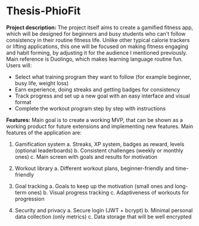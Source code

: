 # Thesis-PhioFit

**Project description:**
The project itself aims to create a gamified fitness app, which will be designed for beginners and busy students who can't follow consistency in their routine fitness life. Unlike other typical calorie trackers or lifting applications, this one will be focused on making fitness engaging and habit forming, by adjusting it for the audience I mentioned previously. Main reference is Duolingo, which makes learning language routine fun.
Users will:
- Select what training program they want to follow (for example beginner, busy life, weight loss)
- Earn experience, doing streaks and getting badges for consistency
- Track progress and set up a new goal with an easy interface and visual format
- Complete the workout program step by step with instructions

**Features:**
Main goal is to create a working MVP, that can be shown as a working product for future extensions and implementing new features.
Main features of the application are:
1.	Gamification system
  a.	Streaks, XP system, badges as reward, levels (optional leaderboards)
  b.	Consistent challenges (weekly or monthly ones)
  c.	Main screen with goals and results for motivation

2.	Workout library
  a.	Different workout plans, beginner-friendly and time-friendly

3.	Goal tracking
  a.	Goals to keep up the motivation (small ones and long-term ones)
  b.	Visual progress tracking
  c.	Adaptiveness of workouts for progression

4.	Security and privacy
  a.	Secure login (JWT + bcrypt)
  b.	Minimal personal data collection (only metrics)
  c.	Data storage that will be well encrypted
